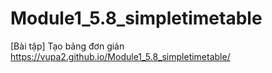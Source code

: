 # Module1_5.8_simpletimetable
[Bài tập] Tạo bảng đơn giản\
https://vupa2.github.io/Module1_5.8_simpletimetable/
